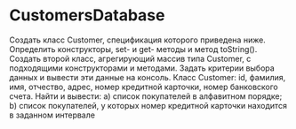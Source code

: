 # CustomersDatabase
Создать класс Customer, спецификация которого приведена ниже. 
Определить конструкторы, set- и get- методы и метод  toString(). 
Создать второй класс, агрегирующий массив типа Customer, с подходящими конструкторами и методами. 
Задать критерии выбора данных и вывести эти данные на консоль.
Класс Customer: id, фамилия, имя, отчество, адрес, номер кредитной карточки, номер банковского счета.
Найти и вывести:
a) список покупателей в алфавитном порядке;
b) список покупателей, у которых номер кредитной карточки находится в заданном интервале